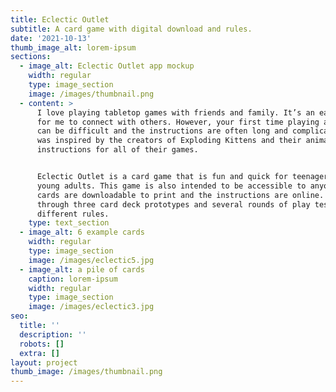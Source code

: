 ```yaml
---
title: Eclectic Outlet
subtitle: A card game with digital download and rules.
date: '2021-10-13'
thumb_image_alt: lorem-ipsum
sections:
  - image_alt: Eclectic Outlet app mockup
    width: regular
    type: image_section
    image: /images/thumbnail.png
  - content: >
      I love playing tabletop games with friends and family. It’s an easy way
      for me to connect with others. However, your first time playing a new game
      can be difficult and the instructions are often long and complicated. I
      was inspired by the creators of Exploding Kittens and their animated
      instructions for all of their games.


      Eclectic Outlet is a card game that is fun and quick for teenagers and
      young adults. This game is also intended to be accessible to anyone as the
      cards are downloadable to print and the instructions are online. I went
      through three card deck prototypes and several rounds of play testing with
      different rules. 
    type: text_section
  - image_alt: 6 example cards
    width: regular
    type: image_section
    image: /images/eclectic5.jpg
  - image_alt: a pile of cards
    caption: lorem-ipsum
    width: regular
    type: image_section
    image: /images/eclectic3.jpg
seo:
  title: ''
  description: ''
  robots: []
  extra: []
layout: project
thumb_image: /images/thumbnail.png
---
```

